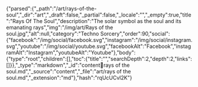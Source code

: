 {"parsed":{"_path":"/art/rays-of-the-soul","_dir":"art","_draft":false,"_partial":false,"_locale":"","_empty":true,"title":"Rays Of The Soul","description":"The solar symbol as the soul and its emanating rays","img":"/img/art/Rays of the soul.jpg","alt":null,"category":"Techno Sorcery","order":90,"social":{"facebook":"/img/social/facebook.svg","instagram":"/img/social/instagram.svg","youtube":"/img/social/youtube.svg","facebookAlt":"Facebook","instagramAlt":"Instagram","youtubeAlt":"Youtube"},"body":{"type":"root","children":[],"toc":{"title":"","searchDepth":2,"depth":2,"links":[]}},"_type":"markdown","_id":"content:art:rays of the soul.md","_source":"content","_file":"art/rays of the soul.md","_extension":"md"},"hash":"rqUcUCvl2K"}